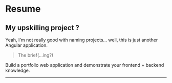 # Resume

## My upskilling project ?

Yeah, I'm not really good with naming projects... well, this is just another Angular application.

> The brief(...ing?)

Build a portfolio web application and demonstrate your frontend + backend knowledge.

---
